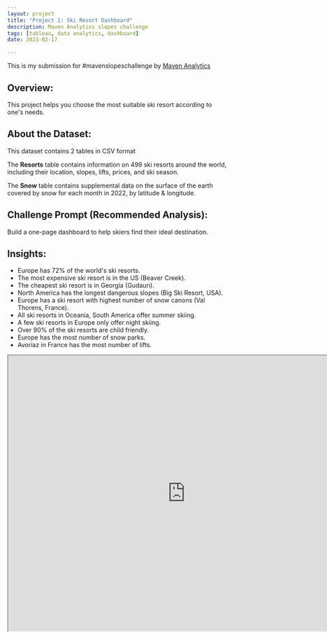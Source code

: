 ```yaml
---
layout: project
title: "Project 1: Ski Resort Dashboard"
description: Maven Analytics slopes challenge
tags: [tableau, data analytics, dashboard]
date: 2023-02-17

---
```


This is my submission for #mavenslopeschallenge by <a href="https://www.mavenanalytics.io/blog/maven-slopes-challenge"> Maven Analytics</a> 

## Overview: 

This project helps you choose the most suitable ski resort according to one's needs.

## About the Dataset: 

This dataset contains 2 tables in CSV format

The **Resorts** table contains information on 499 ski resorts around the world, including their location, slopes, lifts, prices, and ski season.

The **Snow** table contains supplemental data on the surface of the earth covered by snow for each month in 2022, by latitude & longitude.

## Challenge Prompt (Recommended Analysis):

Build a one-page dashboard to help skiers find their ideal destination.

## Insights: 

- Europe has 72% of the world's ski resorts.
- The most expensive ski resort is in the US (Beaver Creek).
- The cheapest ski resort is in Georgia (Gudauri).
- North America has the longest dangerous slopes (Big Ski Resort, USA).
- Europe has a ski resort with highest number of snow canons (Val Thorens, France).
- All ski resorts in Oceania, South America offer summer skiing.
- A few ski resorts in Europe only offer night skiing.
- Over 90% of the ski resorts are child friendly. 
- Europe has the most number of snow parks. 
- Avoriaz in France has the most number of lifts.  


<iframe src="https://public.tableau.com/views/slopesChallenge/FrontPage?:language=en-US&:display_count=n&:origin=viz_share_link:showVizHome=no&:embed=true"
 width="810px" height="630px"></iframe>

